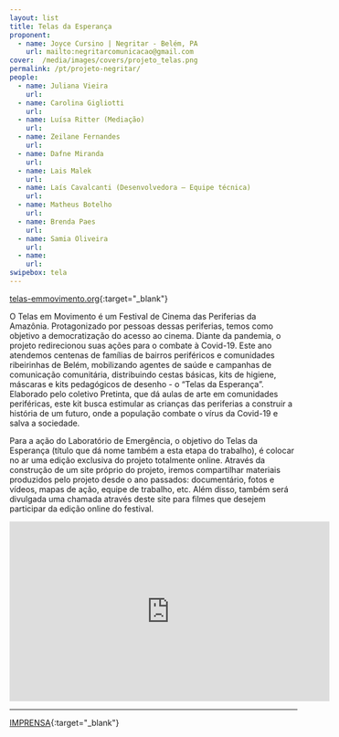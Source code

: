 ```yaml
---
layout: list
title: Telas da Esperança
proponent:
  - name: Joyce Cursino | Negritar - Belém, PA
    url: mailto:negritarcomunicacao@gmail.com 
cover:  /media/images/covers/projeto_telas.png
permalink: /pt/projeto-negritar/
people:
  - name: Juliana Vieira
    url: 
  - name: Carolina Gigliotti
    url: 
  - name: Luísa Ritter (Mediação)
    url: 
  - name: Zeilane Fernandes
    url: 
  - name: Dafne Miranda
    url: 
  - name: Lais Malek
    url: 
  - name: Laís Cavalcanti (Desenvolvedora – Equipe técnica)
    url: 
  - name: Matheus Botelho
    url: 
  - name: Brenda Paes
    url: 
  - name: Samia Oliveira
    url: 
  - name: 
    url: 
swipebox: tela
---
```


[telas-emmovimento.org](http://www.telas-emmovimento.org/){:target="_blank"}
  
O Telas em Movimento é um Festival de Cinema das Periferias da Amazônia. Protagonizado por pessoas dessas periferias, temos
como objetivo a democratização do acesso ao cinema. Diante da pandemia, o projeto redirecionou suas ações para o combate à
Covid-19. Este ano atendemos centenas de famílias de bairros periféricos e comunidades ribeirinhas de Belém, mobilizando
agentes de saúde e campanhas de comunicação comunitária, distribuindo cestas básicas, kits de higiene, máscaras e kits pedagógicos de desenho - o “Telas da Esperança”. Elaborado pelo coletivo Pretinta, que dá aulas de arte em comunidades periféricas, este kit busca estimular as crianças das periferias a construir a história de um futuro, onde a população combate o vírus da Covid-19 e salva a sociedade.
  
Para a ação do Laboratório de Emergência, o objetivo do Telas da Esperança (título que dá nome também a esta etapa do trabalho), é colocar no ar uma edição exclusiva do projeto totalmente online. Através da construção de um site próprio do projeto, iremos compartilhar materiais produzidos pelo projeto desde o ano passados: documentário, fotos e vídeos, mapas de ação, equipe de trabalho, etc. Além disso, também será divulgada uma chamada através deste site para filmes que desejem participar da edição online do festival.

<div class="video-wrapper video-wrapper-16x9">
<iframe width="560" height="315" src="https://www.youtube.com/embed/Z08nsuJ026s" frameborder="0" allow="accelerometer; autoplay; encrypted-media; gyroscope; picture-in-picture" allowfullscreen></iframe>
</div>



--- 

[IMPRENSA](/2ed/pt/imprensa/telas){:target="_blank"}